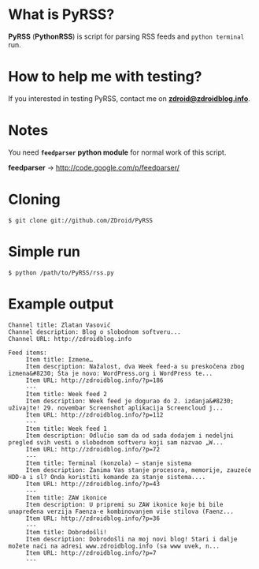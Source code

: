 # What is PyRSS?

**PyRSS** (<b>PythonRSS</b>) is script for parsing RSS feeds and `python terminal` run.

# How to help me with testing?

If you interested in testing PyRSS, contact me on **zdroid@zdroidblog.info**.

# Notes

You need **`feedparser` python module** for normal work of this script.

<b>feedparser</b> → http://code.google.com/p/feedparser/

# Cloning

```
$ git clone git://github.com/ZDroid/PyRSS
```

# Simple run

```
$ python /path/to/PyRSS/rss.py
```

# Example output

    Channel title: Zlatan Vasović
    Channel description: Blog o slobodnom softveru...
    Channel URL: http://zdroidblog.info
    
    Feed items:
         Item title: Izmene…
         Item description: Nažalost, dva Week feed-a su preskočena zbog izmena&#8230; Šta je novo: WordPress.org i WordPress te...
         Item URL: http://zdroidblog.info/?p=186
         ---
         Item title: Week feed 2
         Item description: Week feed je dogurao do 2. izdanja&#8230; uživajte! 29. novembar Screenshot aplikacija Screencloud j...
         Item URL: http://zdroidblog.info/?p=112
         ---
         Item title: Week feed 1
         Item description: Odlučio sam da od sada dodajem i nedeljni pregled svih vesti o slobodnom softveru koji sam nazvao „W...
         Item URL: http://zdroidblog.info/?p=72
         ---
         Item title: Terminal (konzola) – stanje sistema
         Item description: Zanima Vas stanje procesora, memorije, zauzeće HDD-a i sl? Onda koristiti komande za stanje sistema....
         Item URL: http://zdroidblog.info/?p=43
         ---
         Item title: ZAW ikonice
         Item description: U pripremi su ZAW ikonice koje bi bile unapređena verzija Faenza-e kombinovanjem više stilova (Faenz...
         Item URL: http://zdroidblog.info/?p=36
         ---
         Item title: Dobrodošli!
         Item description: Dobrodošli na moj novi blog! Stari i dalje možete naći na adresi www.zdroidblog.info (sa www uvek, n...
         Item URL: http://zdroidblog.info/?p=7
         ---
